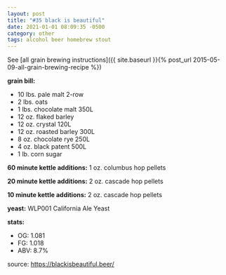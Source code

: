 ```yaml
---
layout: post
title: "#35 black is beautiful"
date: 2021-01-01 08:09:35 -0500
category: other
tags: alcohol beer homebrew stout
---
```

See [all grain brewing instructions]({{ site.baseurl }}{% post_url 2015-05-09-all-grain-brewing-recipe %})

**grain bill:**
* 10 lbs. pale malt 2-row
* 2 lbs. oats
* 1 lbs. chocolate malt 350L
* 12 oz. flaked barley
* 12 oz. crystal 120L
* 12 oz. roasted barley 300L
* 8 oz. chocolate rye 250L
* 4 oz. black patent 500L
* 1 lb. corn sugar

**60 minute kettle additions:**
1 oz. columbus hop pellets

**20 minute kettle additions:**
2 oz. cascade hop pellets

**10 minute kettle additions:**
2 oz. cascade hop pellets

**yeast:**
WLP001 California Ale Yeast

**stats:**
* OG: 1.081
* FG: 1.018
* ABV: 8.7%

source: <https://blackisbeautiful.beer/>
